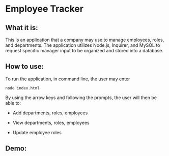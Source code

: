 # Employee Tracker #

## What it is:

This is an application that a company may use to manage employees, roles, and departments. The application utilizes Node.js, Inquirer, and MySQL to request specific manager input to be organized and stored into a database.

## How to use:

To run the application, in command line, the user may enter 

```
node index.html
```

By using the arrow keys and following the prompts, the user will then be able to:

* Add departments, roles, employees

* View departments, roles, employees

* Update employee roles

## Demo:
